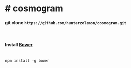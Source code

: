 <h1># cosmogram</h1>

<h4>git clone <code>https://github.com/hunterzolemon/cosmogram.git</code></h4><br>
<h4>Install  <a href="https://bower.io">Bower</a></h4><br>
<code>npm install -g bower</code>
